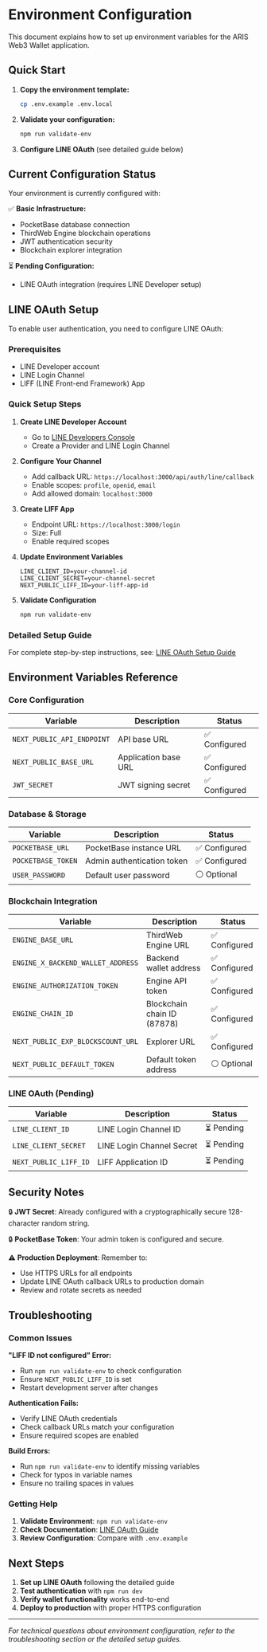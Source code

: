 # Environment Configuration

This document explains how to set up environment variables for the ARIS Web3 Wallet application.

## Quick Start

1. **Copy the environment template:**
   ```bash
   cp .env.example .env.local
   ```

2. **Validate your configuration:**
   ```bash
   npm run validate-env
   ```

3. **Configure LINE OAuth** (see detailed guide below)

## Current Configuration Status

Your environment is currently configured with:

✅ **Basic Infrastructure:**
- PocketBase database connection
- ThirdWeb Engine blockchain operations  
- JWT authentication security
- Blockchain explorer integration

⏳ **Pending Configuration:**
- LINE OAuth integration (requires LINE Developer setup)

## LINE OAuth Setup

To enable user authentication, you need to configure LINE OAuth:

### Prerequisites
- LINE Developer account
- LINE Login Channel
- LIFF (LINE Front-end Framework) App

### Quick Setup Steps

1. **Create LINE Developer Account**
   - Go to [LINE Developers Console](https://developers.line.biz/)
   - Create a Provider and LINE Login Channel

2. **Configure Your Channel**
   - Add callback URL: `https://localhost:3000/api/auth/line/callback`
   - Enable scopes: `profile`, `openid`, `email`
   - Add allowed domain: `localhost:3000`

3. **Create LIFF App**
   - Endpoint URL: `https://localhost:3000/login`
   - Size: Full
   - Enable required scopes

4. **Update Environment Variables**
   ```env
   LINE_CLIENT_ID=your-channel-id
   LINE_CLIENT_SECRET=your-channel-secret  
   NEXT_PUBLIC_LIFF_ID=your-liff-app-id
   ```

5. **Validate Configuration**
   ```bash
   npm run validate-env
   ```

### Detailed Setup Guide

For complete step-by-step instructions, see: [LINE OAuth Setup Guide](./docs/LINE_OAUTH_SETUP.md)

## Environment Variables Reference

### Core Configuration
| Variable | Description | Status |
|----------|-------------|---------|
| `NEXT_PUBLIC_API_ENDPOINT` | API base URL | ✅ Configured |
| `NEXT_PUBLIC_BASE_URL` | Application base URL | ✅ Configured |
| `JWT_SECRET` | JWT signing secret | ✅ Configured |

### Database & Storage
| Variable | Description | Status |
|----------|-------------|---------|
| `POCKETBASE_URL` | PocketBase instance URL | ✅ Configured |
| `POCKETBASE_TOKEN` | Admin authentication token | ✅ Configured |
| `USER_PASSWORD` | Default user password | ⚪ Optional |

### Blockchain Integration
| Variable | Description | Status |
|----------|-------------|---------|
| `ENGINE_BASE_URL` | ThirdWeb Engine URL | ✅ Configured |
| `ENGINE_X_BACKEND_WALLET_ADDRESS` | Backend wallet address | ✅ Configured |
| `ENGINE_AUTHORIZATION_TOKEN` | Engine API token | ✅ Configured |
| `ENGINE_CHAIN_ID` | Blockchain chain ID (87878) | ✅ Configured |
| `NEXT_PUBLIC_EXP_BLOCKSCOUNT_URL` | Explorer URL | ✅ Configured |
| `NEXT_PUBLIC_DEFAULT_TOKEN` | Default token address | ⚪ Optional |

### LINE OAuth (Pending)
| Variable | Description | Status |
|----------|-------------|---------|
| `LINE_CLIENT_ID` | LINE Login Channel ID | ⏳ Pending |
| `LINE_CLIENT_SECRET` | LINE Login Channel Secret | ⏳ Pending |
| `NEXT_PUBLIC_LIFF_ID` | LIFF Application ID | ⏳ Pending |

## Security Notes

🔒 **JWT Secret**: Already configured with a cryptographically secure 128-character random string.

🔒 **PocketBase Token**: Your admin token is configured and secure.

⚠️ **Production Deployment**: Remember to:
- Use HTTPS URLs for all endpoints
- Update LINE OAuth callback URLs to production domain
- Review and rotate secrets as needed

## Troubleshooting

### Common Issues

**"LIFF ID not configured" Error:**
- Run `npm run validate-env` to check configuration
- Ensure `NEXT_PUBLIC_LIFF_ID` is set
- Restart development server after changes

**Authentication Fails:**
- Verify LINE OAuth credentials
- Check callback URLs match your configuration
- Ensure required scopes are enabled

**Build Errors:**
- Run `npm run validate-env` to identify missing variables
- Check for typos in variable names
- Ensure no trailing spaces in values

### Getting Help

1. **Validate Environment**: `npm run validate-env`
2. **Check Documentation**: [LINE OAuth Guide](./docs/LINE_OAUTH_SETUP.md)
3. **Review Configuration**: Compare with `.env.example`

## Next Steps

1. **Set up LINE OAuth** following the detailed guide
2. **Test authentication** with `npm run dev`
3. **Verify wallet functionality** works end-to-end
4. **Deploy to production** with proper HTTPS configuration

---

*For technical questions about environment configuration, refer to the troubleshooting section or the detailed setup guides.*